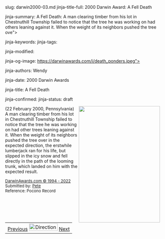 slug: darwin2000-03.md
jinja-title-full: 2000 Darwin Award: A Fell Death

jinja-summary: A Fell Death: A man clearing timber from his lot in Chestnuthill Township failed to notice that the tree he was working on had others leaning against it. When the weight of its neighbors pushed the tree ove">

jinja-keywords:
jinja-tags:

jinja-modified:

jinja-og-image: https://darwinawards.com/i/death_ponders.jpeg">

jinja-authors: Wendy

jinja-date: 2000 Darwin Awards


jinja-title: A Fell Death


jinja-confirmed:
jinja-status: draft

<A href="/art/banwell/" target="_top"><IMG src="/i/art/banwell/darwin2000-03.gif" width="264" height="378" align="right" border="0"></A>(22 February 2000, Pennsylvania) A man clearing timber from his lot in Chestnuthill Township failed to notice that the tree he was working on had other trees leaning against it. When the weight of its neighbors pushed the tree over in the expected direction, the erstwhile lumberjack ran for his life, but slipped in the icy snow and fell directly in the path of the looming trunk, which landed on him with the expected result. <!-- Peter Charlton, 29 -->
	 </P>
	 <P align="left"><FONT size="-7"><A href="http://darwinawards.com/misc/copyright.html"><FONT size="-1">DarwinAwards.com &copy; 1994 - 2022</A></FONT></FONT>
<FONT size="-1"><BR>
	 Submitted by: <A href="mailto:REMOVE-owlhollo@ptd.net">Pete<BR>
	 </A>Reference: Pocono Record</FONT>

<!--#include virtual="/inc/votebar_viewvoteonly" -->

</CENTER>
</TD></TR></CENTER>
</TABLE>
<TABLE width=100% border=0 background="/i/bgmain.jpg" cellspacing=5 cellpadding=10><TR><TD>
<CENTER>
<A href="darwin2000-02.html">Previous</A> <IMG src="/i/arrowani.gif" width="93" height="24" border="0" alt="Directions"> <A href="darwin2000-04.html">Next</A>
</CENTER>
</H2>
</CENTER>

<!--#include file=nav_2000.html -->


